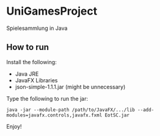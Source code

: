# UniGamesProject
Spielesammlung in Java


## How to run

Install the following:

* Java JRE
* JavaFX Libraries
* json-simple-1.1.1.jar (might be unnecessary)

Type the following to run the jar:

```java -jar --module-path /path/to/JavaFX/.../lib --add-modules=javafx.controls,javafx.fxml EotSC.jar```

Enjoy!
